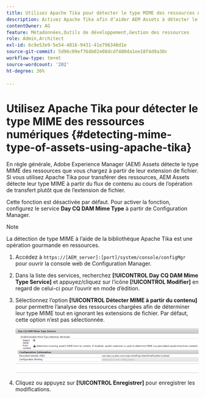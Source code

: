 ```yaml
---
title: Utilisez Apache Tika pour détecter le type MIME des ressources numériques
description: Activez Apache Tika afin d’aider AEM Assets à détecter le type MIME des ressources à partir du flux de contenu pendant l’opération de téléchargement au lieu de l’extension de fichier.
contentOwner: AG
feature: Métadonnées,Outils de développement,Gestion des ressources
role: Admin,Architect
exl-id: 6c9e53e9-5e54-4816-9431-41e796340d1e
source-git-commit: 5d96c09ef764b02e08dcdf480da1ee18f4d9a30c
workflow-type: tm+mt
source-wordcount: '202'
ht-degree: 36%

---
```


# Utilisez Apache Tika pour détecter le type MIME des ressources numériques {#detecting-mime-type-of-assets-using-apache-tika}

En règle générale, Adobe Experience Manager (AEM) Assets détecte le type MIME des ressources que vous chargez à partir de leur extension de fichier. Si vous utilisez Apache Tika pour transférer des ressources, AEM Assets détecte leur type MIME à partir du flux de contenu au cours de l’opération de transfert plutôt que de l’extension de fichier.

Cette fonction est désactivée par défaut. Pour activer la fonction, configurez le service **Day CQ DAM Mime Type** à partir de Configuration Manager.

>[!NOTE]
>
>La détection de type MIME à l’aide de la bibliothèque Apache Tika est une opération gourmande en ressources.

1. Accédez à `https://[AEM_server]:[port]/system/console/configMgr` pour ouvrir la console web de Configuration Manager.
1. Dans la liste des services, recherchez **[!UICONTROL Day CQ DAM Mime Type Service]** et appuyez/cliquez sur l’icône **[!UICONTROL Modifier]** en regard de celui-ci pour l’ouvrir en mode d’édition.

1. Sélectionnez l’option **[!UICONTROL Détecter MIME à partir du contenu]** pour permettre l’analyse des ressources chargées afin de déterminer leur type MIME tout en ignorant les extensions de fichier. Par défaut, cette option n’est pas sélectionnée.

   ![chlimage_1-333](assets/chlimage_1-333.png)

1. Cliquez ou appuyez sur **[!UICONTROL Enregistrer]** pour enregistrer les modifications.
